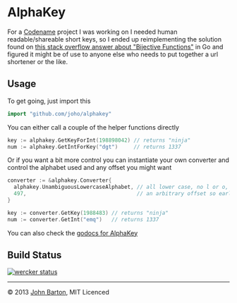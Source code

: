 # AlphaKey

For a [Codename](http://codename.io) project I was working on I needed human readable/shareable short keys, so I ended up reimplementing the solution found on [this stack overflow answer about "Bijective Functions"](http://stackoverflow.com/questions/742013/how-to-code-a-url-shortener/742047) in Go and figured it might be of use to anyone else who needs to put together a url shortener or the like.

## Usage

To get going, just import this

```go
import "github.com/joho/alphakey"
```

You can either call a couple of the helper functions directly

```go
key := alphakey.GetKeyForInt(198898042) // returns "ninja"
num := alphakey.GetIntForKey("dgt")     // returns 1337
```

Or if you want a bit more control you can instantiate your own converter and control the alphabet used and any offset you might want

```go
converter := &alphakey.Converter{
  alphakey.UnambiguousLowercaseAlphabet, // all lower case, no l or o, because humans
  497,                                   // an arbitrary offset so early sharers don't get a or b
}

key := converter.GetKey(1988483) // returns "ninja"
num := converter.GetInt("emq")   // returns 1337
```

You can also check the [godocs for AlphaKey](http://godoc.org/github.com/joho/alphakey)

## Build Status

[![wercker status](https://app.wercker.com/status/c6de7a7f75baca3f7e1848f674c9b8be/m "wercker status")](https://app.wercker.com/project/bykey/c6de7a7f75baca3f7e1848f674c9b8be)

---

&copy; 2013 [John Barton](http://whoisjohnbarton.com), MIT Licenced
